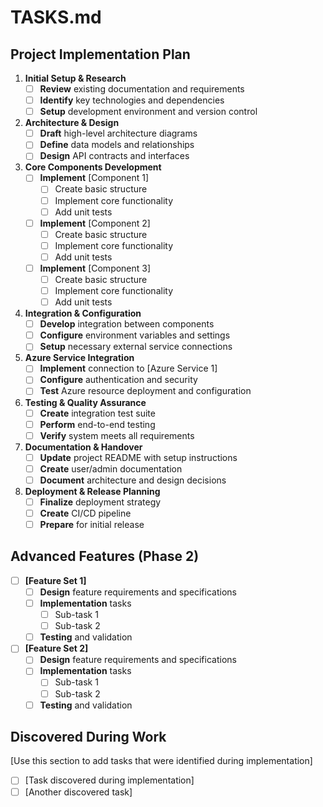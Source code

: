 # TASKS.md

## Project Implementation Plan

1. **Initial Setup & Research**
   - [ ] **Review** existing documentation and requirements
   - [ ] **Identify** key technologies and dependencies
   - [ ] **Setup** development environment and version control

2. **Architecture & Design**
   - [ ] **Draft** high-level architecture diagrams
   - [ ] **Define** data models and relationships
   - [ ] **Design** API contracts and interfaces

3. **Core Components Development**
   - [ ] **Implement** [Component 1]
     - [ ] Create basic structure
     - [ ] Implement core functionality
     - [ ] Add unit tests
   - [ ] **Implement** [Component 2]
     - [ ] Create basic structure
     - [ ] Implement core functionality
     - [ ] Add unit tests
   - [ ] **Implement** [Component 3]
     - [ ] Create basic structure
     - [ ] Implement core functionality
     - [ ] Add unit tests

4. **Integration & Configuration**
   - [ ] **Develop** integration between components
   - [ ] **Configure** environment variables and settings
   - [ ] **Setup** necessary external service connections

5. **Azure Service Integration**
   - [ ] **Implement** connection to [Azure Service 1]
   - [ ] **Configure** authentication and security
   - [ ] **Test** Azure resource deployment and configuration

6. **Testing & Quality Assurance**
   - [ ] **Create** integration test suite
   - [ ] **Perform** end-to-end testing
   - [ ] **Verify** system meets all requirements

7. **Documentation & Handover**
   - [ ] **Update** project README with setup instructions
   - [ ] **Create** user/admin documentation
   - [ ] **Document** architecture and design decisions

8. **Deployment & Release Planning**
   - [ ] **Finalize** deployment strategy
   - [ ] **Create** CI/CD pipeline
   - [ ] **Prepare** for initial release

## Advanced Features (Phase 2)
   - [ ] **[Feature Set 1]**
     - [ ] **Design** feature requirements and specifications
     - [ ] **Implementation** tasks
       - [ ] Sub-task 1
       - [ ] Sub-task 2
     - [ ] **Testing** and validation

   - [ ] **[Feature Set 2]**
     - [ ] **Design** feature requirements and specifications
     - [ ] **Implementation** tasks
       - [ ] Sub-task 1
       - [ ] Sub-task 2
     - [ ] **Testing** and validation

## Discovered During Work
[Use this section to add tasks that were identified during implementation]
- [ ] [Task discovered during implementation]
- [ ] [Another discovered task]

